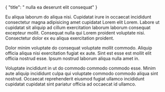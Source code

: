 {
  "title": " nulla ea deserunt elit consequat"
}

Eu aliqua laborum do aliqua nisi. Cupidatat irure in occaecat incididunt consectetur magna adipisicing amet cupidatat Lorem elit Lorem. Labore ut cupidatat sit aliquip ad cillum exercitation laborum laborum consequat excepteur mollit. Consequat nulla qui Lorem proident voluptate nisi. Consectetur dolor ex eu aliqua exercitation proident.

Dolor minim voluptate do consequat voluptate mollit commodo. Aliquip officia aliqua nisi exercitation fugiat ex aute. Sint est esse est mollit elit officia nostrud esse. Ipsum nostrud laborum aliqua nulla amet in.

Voluptate incididunt in ut do commodo commodo commodo esse. Minim aute aliquip incididunt culpa qui voluptate commodo commodo aliqua sint nostrud. Occaecat reprehenderit eiusmod fugiat ullamco incididunt cupidatat cupidatat sint pariatur officia ad occaecat id ullamco.